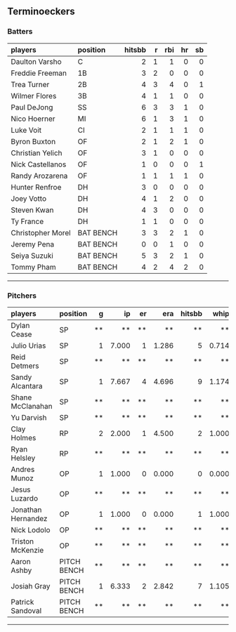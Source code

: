 ## Terminoeckers

### Batters

 
|players           |position  | hitsbb|  r| rbi| hr| sb| 
|:-----------------|:---------|------:|--:|---:|--:|--:| 
|Daulton Varsho    |C         |      2|  1|   1|  0|  0| 
|Freddie Freeman   |1B        |      3|  2|   0|  0|  0| 
|Trea Turner       |2B        |      4|  3|   4|  0|  1| 
|Wilmer Flores     |3B        |      4|  1|   1|  0|  0| 
|Paul DeJong       |SS        |      6|  3|   3|  1|  0| 
|Nico Hoerner      |MI        |      6|  1|   3|  1|  0| 
|Luke Voit         |CI        |      2|  1|   1|  1|  0| 
|Byron Buxton      |OF        |      2|  1|   2|  1|  0| 
|Christian Yelich  |OF        |      3|  1|   0|  0|  0| 
|Nick Castellanos  |OF        |      1|  0|   0|  0|  1| 
|Randy Arozarena   |OF        |      1|  1|   1|  1|  0| 
|Hunter Renfroe    |DH        |      3|  0|   0|  0|  0| 
|Joey Votto        |DH        |      4|  1|   2|  0|  0| 
|Steven Kwan       |DH        |      4|  3|   0|  0|  0| 
|Ty France         |DH        |      1|  1|   0|  0|  0| 
|Christopher Morel |BAT BENCH |      3|  3|   2|  1|  0| 
|Jeremy Pena       |BAT BENCH |      0|  0|   1|  0|  0| 
|Seiya Suzuki      |BAT BENCH |      5|  3|   2|  1|  0| 
|Tommy Pham        |BAT BENCH |      4|  2|   4|  2|  0| 


* * *

### Pitchers

 
|players            |position    |  g|    ip| er|   era| hitsbb|  whip| so|  w| sv| 
|:------------------|:-----------|--:|-----:|--:|-----:|------:|-----:|--:|--:|--:| 
|Dylan Cease        |SP          | **|    **| **|    **|     **|    **| **| **| **| 
|Julio Urias        |SP          |  1| 7.000|  1| 1.286|      5| 0.714|  8|  1|  0| 
|Reid Detmers       |SP          | **|    **| **|    **|     **|    **| **| **| **| 
|Sandy Alcantara    |SP          |  1| 7.667|  4| 4.696|      9| 1.174|  4|  0|  0| 
|Shane McClanahan   |SP          | **|    **| **|    **|     **|    **| **| **| **| 
|Yu Darvish         |SP          | **|    **| **|    **|     **|    **| **| **| **| 
|Clay Holmes        |RP          |  2| 2.000|  1| 4.500|      2| 1.000|  1|  0|  0| 
|Ryan Helsley       |RP          | **|    **| **|    **|     **|    **| **| **| **| 
|Andres Munoz       |OP          |  1| 1.000|  0| 0.000|      0| 0.000|  3|  0|  0| 
|Jesus Luzardo      |OP          | **|    **| **|    **|     **|    **| **| **| **| 
|Jonathan Hernandez |OP          |  1| 1.000|  0| 0.000|      1| 1.000|  1|  0|  0| 
|Nick Lodolo        |OP          | **|    **| **|    **|     **|    **| **| **| **| 
|Triston McKenzie   |OP          | **|    **| **|    **|     **|    **| **| **| **| 
|Aaron Ashby        |PITCH BENCH | **|    **| **|    **|     **|    **| **| **| **| 
|Josiah Gray        |PITCH BENCH |  1| 6.333|  2| 2.842|      7| 1.105|  5|  0|  0| 
|Patrick Sandoval   |PITCH BENCH | **|    **| **|    **|     **|    **| **| **| **| 


* * *


